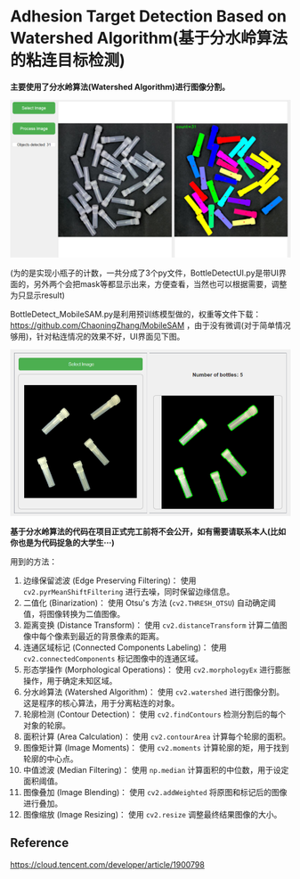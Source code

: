 # Adhesion Target Detection Based on Watershed Algorithm(基于分水岭算法的粘连目标检测)

**主要使用了分水岭算法(Watershed Algorithm)进行图像分割。**

![UI界面展示](img/UI.png)

(为的是实现小瓶子的计数，一共分成了3个py文件，BottleDetectUI.py是带UI界面的，另外两个会把mask等都显示出来，方便查看，当然也可以根据需要，调整为只显示result)

BottleDetect_MobileSAM.py是利用预训练模型做的，权重等文件下载：https://github.com/ChaoningZhang/MobileSAM ，由于没有微调(对于简单情况够用)，针对粘连情况的效果不好，UI界面见下图。

![SAM_UI界面展示](img/SAM_UI.png)

**基于分水岭算法的代码在项目正式完工前将不会公开，如有需要请联系本人(比如你也是为代码捉急的大学生···)**

用到的方法：

1. 边缘保留滤波 (Edge Preserving Filtering)：
   使用 `cv2.pyrMeanShiftFiltering` 进行去噪，同时保留边缘信息。
2. 二值化 (Binarization)：
   使用 Otsu's 方法 (`cv2.THRESH_OTSU`) 自动确定阈值，将图像转换为二值图像。
3. 距离变换 (Distance Transform)：
   使用 `cv2.distanceTransform` 计算二值图像中每个像素到最近的背景像素的距离。
4. 连通区域标记 (Connected Components Labeling)：
   使用 `cv2.connectedComponents` 标记图像中的连通区域。
5. 形态学操作 (Morphological Operations)：
   使用 `cv2.morphologyEx` 进行膨胀操作，用于确定未知区域。
6. 分水岭算法 (Watershed Algorithm)：
   使用 `cv2.watershed` 进行图像分割。这是程序的核心算法，用于分离粘连的对象。
7. 轮廓检测 (Contour Detection)：
   使用 `cv2.findContours` 检测分割后的每个对象的轮廓。
8. 面积计算 (Area Calculation)：
   使用 `cv2.contourArea` 计算每个轮廓的面积。
9. 图像矩计算 (Image Moments)：
   使用 `cv2.moments` 计算轮廓的矩，用于找到轮廓的中心点。
10. 中值滤波 (Median Filtering)：
    使用 `np.median` 计算面积的中位数，用于设定面积阈值。
11. 图像叠加 (Image Blending)：
    使用 `cv2.addWeighted` 将原图和标记后的图像进行叠加。
12. 图像缩放 (Image Resizing)：
    使用 `cv2.resize` 调整最终结果图像的大小。

## **Reference**

https://cloud.tencent.com/developer/article/1900798
